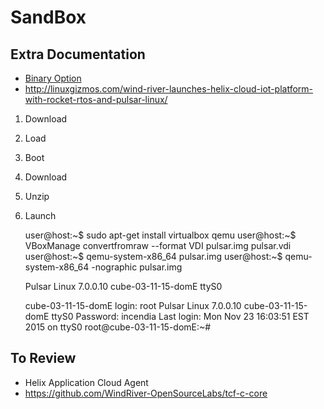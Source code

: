 SandBox
==

## Extra Documentation

- [Binary Option](http://linuxgizmos.com/wind-river-linux-taps-yocto-1-7-and-adds-binary-option/)
- http://linuxgizmos.com/wind-river-launches-helix-cloud-iot-platform-with-rocket-rtos-and-pulsar-linux/


1. Download
2. Load
3. Boot

1. Download
2. Unzip
3. Launch


    user@host:~$ sudo apt-get install virtualbox qemu
    user@host:~$ VBoxManage convertfromraw --format VDI pulsar.img pulsar.vdi
    user@host:~$ qemu-system-x86_64 pulsar.img
    user@host:~$ qemu-system-x86_64 -nographic pulsar.img
    
    
    Pulsar Linux 7.0.0.10 cube-03-11-15-domE ttyS0
    
    cube-03-11-15-domE login: root
    Pulsar Linux 7.0.0.10 cube-03-11-15-domE ttyS0
    Password: incendia
    Last login: Mon Nov 23 16:03:51 EST 2015 on ttyS0
    root@cube-03-11-15-domE:~# 
    

## To Review

- Helix Application Cloud Agent
- https://github.com/WindRiver-OpenSourceLabs/tcf-c-core